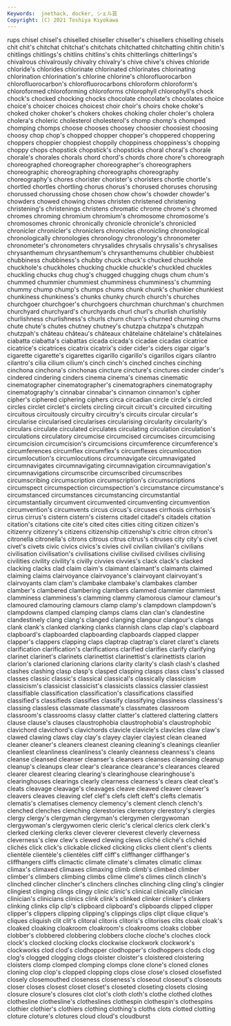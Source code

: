```yaml
---
Keywords:  jnethack, docker, シェル芸
Copyright: (C) 2021 Toshiya Kiyokawa
---
```

rups
chisel chisel's chiselled chiseller chiseller's chisellers chiselling chisels chit chit's
chitchat chitchat's chitchats chitchatted chitchatting chitin chitin's chitlings chitlings's chitlins
chitlins's chits chitterlings chitterlings's chivalrous chivalrously chivalry chivalry's chive chive's
chives chloride chloride's chlorides chlorinate chlorinated chlorinates chlorinating chlorination chlorination's
chlorine chlorine's chlorofluorocarbon chlorofluorocarbon's chlorofluorocarbons chloroform chloroform's chloroformed chloroforming chloroforms
chlorophyll chlorophyll's chock chock's chocked chocking chocks chocolate chocolate's chocolates
choice choice's choicer choices choicest choir choir's choirs choke choke's
choked choker choker's chokers chokes choking choler choler's cholera cholera's
choleric cholesterol cholesterol's chomp chomp's chomped chomping chomps choose chooses
choosey choosier choosiest choosing choosy chop chop's chopped chopper chopper's
choppered choppering choppers choppier choppiest choppily choppiness choppiness's chopping choppy
chops chopstick chopstick's chopsticks choral choral's chorale chorale's chorales chorals
chord chord's chords chore chore's choreograph choreographed choreographer choreographer's choreographers
choreographic choreographing choreographs choreography choreography's chores chorister chorister's choristers chortle
chortle's chortled chortles chortling chorus chorus's chorused choruses chorusing chorussed
chorussing chose chosen chow chow's chowder chowder's chowders chowed chowing
chows christen christened christening christening's christenings christens chromatic chrome chrome's
chromed chromes chroming chromium chromium's chromosome chromosome's chromosomes chronic chronically
chronicle chronicle's chronicled chronicler chronicler's chroniclers chronicles chronicling chronological chronologically
chronologies chronology chronology's chronometer chronometer's chronometers chrysalides chrysalis chrysalis's chrysalises
chrysanthemum chrysanthemum's chrysanthemums chubbier chubbiest chubbiness chubbiness's chubby chuck chuck's
chucked chuckhole chuckhole's chuckholes chucking chuckle chuckle's chuckled chuckles chuckling
chucks chug chug's chugged chugging chugs chum chum's chummed chummier
chummiest chumminess chumminess's chumming chummy chump chump's chumps chums chunk
chunk's chunkier chunkiest chunkiness chunkiness's chunks chunky church church's churches
churchgoer churchgoer's churchgoers churchman churchman's churchmen churchyard churchyard's churchyards churl
churl's churlish churlishly churlishness churlishness's churls churn churn's churned churning
churns chute chute's chutes chutney chutney's chutzpa chutzpa's chutzpah chutzpah's
château château's châteaux châtelaine châtelaine's châtelaines ciabatta ciabatta's ciabattas cicada
cicada's cicadae cicadas cicatrice cicatrice's cicatrices cicatrix cicatrix's cider cider's
ciders cigar cigar's cigarette cigarette's cigarettes cigarillo cigarillo's cigarillos cigars
cilantro cilantro's cilia cilium cilium's cinch cinch's cinched cinches cinching
cinchona cinchona's cinchonas cincture cincture's cinctures cinder cinder's cindered cindering
cinders cinema cinema's cinemas cinematic cinematographer cinematographer's cinematographers cinematography cinematography's
cinnabar cinnabar's cinnamon cinnamon's cipher cipher's ciphered ciphering ciphers circa
circadian circle circle's circled circles circlet circlet's circlets circling circuit
circuit's circuited circuiting circuitous circuitously circuitry circuitry's circuits circular circular's
circularise circularised circularises circularising circularity circularity's circulars circulate circulated circulates
circulating circulation circulation's circulations circulatory circumcise circumcised circumcises circumcising circumcision
circumcision's circumcisions circumference circumference's circumferences circumflex circumflex's circumflexes circumlocution circumlocution's
circumlocutions circumnavigate circumnavigated circumnavigates circumnavigating circumnavigation circumnavigation's circumnavigations circumscribe circumscribed
circumscribes circumscribing circumscription circumscription's circumscriptions circumspect circumspection circumspection's circumstance circumstance's
circumstanced circumstances circumstancing circumstantial circumstantially circumvent circumvented circumventing circumvention circumvention's
circumvents circus circus's circuses cirrhosis cirrhosis's cirrus cirrus's cistern cistern's
cisterns citadel citadel's citadels citation citation's citations cite cite's cited
cites cities citing citizen citizen's citizenry citizenry's citizens citizenship citizenship's
citric citron citron's citronella citronella's citrons citrous citrus citrus's citruses
city city's civet civet's civets civic civics civics's civies civil
civilian civilian's civilians civilisation civilisation's civilisations civilise civilised civilises civilising
civilities civility civility's civilly civvies civvies's clack clack's clacked clacking
clacks clad claim claim's claimant claimant's claimants claimed claiming claims
clairvoyance clairvoyance's clairvoyant clairvoyant's clairvoyants clam clam's clambake clambake's clambakes
clamber clamber's clambered clambering clambers clammed clammier clammiest clamminess clamminess's
clamming clammy clamorous clamour clamour's clamoured clamouring clamours clamp clamp's
clampdown clampdown's clampdowns clamped clamping clamps clams clan clan's clandestine
clandestinely clang clang's clanged clanging clangour clangour's clangs clank clank's
clanked clanking clanks clannish clans clap clap's clapboard clapboard's clapboarded
clapboarding clapboards clapped clapper clapper's clappers clapping claps claptrap claptrap's
claret claret's clarets clarification clarification's clarifications clarified clarifies clarify clarifying
clarinet clarinet's clarinets clarinettist clarinettist's clarinettists clarion clarion's clarioned clarioning
clarions clarity clarity's clash clash's clashed clashes clashing clasp clasp's
clasped clasping clasps class class's classed classes classic classic's classical
classical's classically classicism classicism's classicist classicist's classicists classics classier classiest
classifiable classification classification's classifications classified classified's classifieds classifies classify classifying
classiness classiness's classing classless classmate classmate's classmates classroom classroom's classrooms
classy clatter clatter's clattered clattering clatters clause clause's clauses claustrophobia
claustrophobia's claustrophobic clavichord clavichord's clavichords clavicle clavicle's clavicles claw claw's
clawed clawing claws clay clay's clayey clayier clayiest clean cleaned
cleaner cleaner's cleaners cleanest cleaning cleaning's cleanings cleanlier cleanliest cleanliness
cleanliness's cleanly cleanness cleanness's cleans cleanse cleansed cleanser cleanser's cleansers
cleanses cleansing cleanup cleanup's cleanups clear clear's clearance clearance's clearances
cleared clearer clearest clearing clearing's clearinghouse clearinghouse's clearinghouses clearings clearly
clearness clearness's clears cleat cleat's cleats cleavage cleavage's cleavages cleave
cleaved cleaver cleaver's cleavers cleaves cleaving clef clef's clefs cleft
cleft's clefts clematis clematis's clematises clemency clemency's clement clench clench's
clenched clenches clenching clerestories clerestory clerestory's clergies clergy clergy's clergyman
clergyman's clergymen clergywoman clergywoman's clergywomen cleric cleric's clerical clerics clerk
clerk's clerked clerking clerks clever cleverer cleverest cleverly cleverness cleverness's
clew clew's clewed clewing clews cliché cliché's clichéd clichés click
click's clickable clicked clicking clicks client client's clients clientèle clientèle's
clientèles cliff cliff's cliffhanger cliffhanger's cliffhangers cliffs climactic climate climate's
climates climatic climax climax's climaxed climaxes climaxing climb climb's climbed
climber climber's climbers climbing climbs clime clime's climes clinch clinch's
clinched clincher clincher's clinchers clinches clinching cling cling's clingier clingiest
clinging clings clingy clinic clinic's clinical clinically clinician clinician's clinicians
clinics clink clink's clinked clinker clinker's clinkers clinking clinks clip
clip's clipboard clipboard's clipboards clipped clipper clipper's clippers clipping clipping's
clippings clips clipt clique clique's cliques cliquish clit clit's clitoral
clitoris clitoris's clitorises clits cloak cloak's cloaked cloaking cloakroom cloakroom's
cloakrooms cloaks clobber clobber's clobbered clobbering clobbers cloche cloche's cloches
clock clock's clocked clocking clocks clockwise clockwork clockwork's clockworks clod
clod's clodhopper clodhopper's clodhoppers clods clog clog's clogged clogging clogs
cloister cloister's cloistered cloistering cloisters clomp clomped clomping clomps clone
clone's cloned clones cloning clop clop's clopped clopping clops close
close's closed closefisted closely closemouthed closeness closeness's closeout closeout's closeouts
closer closes closest closet closet's closeted closeting closets closing closure
closure's closures clot clot's cloth cloth's clothe clothed clothes clothesline
clothesline's clotheslines clothespin clothespin's clothespins clothier clothier's clothiers clothing clothing's
cloths clots clotted clotting cloture cloture's clotures cloud cloud's cloudburst
